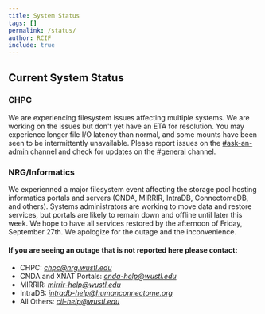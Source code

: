 ```yaml
---
title: System Status
tags: []
permalink: /status/
author: RCIF
include: true
---
```

## Current System Status

### CHPC
We are experiencing filesystem issues affecting multiple systems.  We are working on the issues but don't yet have an ETA for resolution. You may experience longer file I/O latency than normal, and some mounts have been seen to be intermittently unavailable. Please report issues on the [#ask-an-admin](https://mir-rcif.slack.com/archives/C05SQC1SJ0Y) channel and check for updates on the [#general](https://mir-rcif.slack.com/archives/C05R707TT7F) channel.

### NRG/Informatics 
We experienned a major filesystem event affecting the storage pool hosting informatics portals and servers (CNDA, MIRRIR, IntraDB, ConnectomeDB, and others).  Systems administrators are working to move data and restore services, but portals are likely to remain down and offline until later this week.  We hope to have all services restored by the afternoon of Friday, September 27th.  We apologize for the outage and the inconvenience.

#### If you are seeing an outage that is not reported here please contact:

* CHPC:  *chpc@nrg.wustl.edu*
* CNDA and XNAT Portals:  *cnda-help@wustl.edu*
* MIRRIR:  *mirrir-help@wustl.edu*
* IntraDB:  *intradb-help@humanconnectome.org*
* All Others:  *cil-help@wustl.edu*
